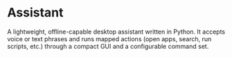# Assistant
A lightweight, offline-capable desktop assistant written in Python. It accepts voice or text phrases and runs mapped actions (open apps, search, run scripts, etc.) through a compact GUI and a configurable command set.

